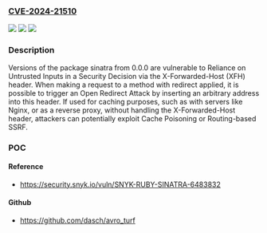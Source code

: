 ### [CVE-2024-21510](https://cve.mitre.org/cgi-bin/cvename.cgi?name=CVE-2024-21510)
![](https://img.shields.io/static/v1?label=Product&message=sinatra&color=blue)
![](https://img.shields.io/static/v1?label=Version&message=0.0.0%3C%20*%20&color=brighgreen)
![](https://img.shields.io/static/v1?label=Vulnerability&message=Reliance%20on%20Untrusted%20Inputs%20in%20a%20Security%20Decision&color=brighgreen)

### Description

Versions of the package sinatra from 0.0.0 are vulnerable to Reliance on Untrusted Inputs in a Security Decision via the X-Forwarded-Host (XFH) header. When making a request to a method with redirect applied, it is possible to trigger an Open Redirect Attack by inserting an arbitrary address into this header. If used for caching purposes, such as with servers like Nginx, or as a reverse proxy, without handling the X-Forwarded-Host header, attackers can potentially exploit Cache Poisoning or Routing-based SSRF.

### POC

#### Reference
- https://security.snyk.io/vuln/SNYK-RUBY-SINATRA-6483832

#### Github
- https://github.com/dasch/avro_turf

